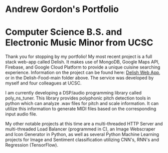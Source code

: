 # Andrew Gordon's Portfolio
# Computer Science B.S. and Electronic Music Minor from UCSC
Thank you for stopping by my portfolio!
My most recent project is a full stack web-app called Delish. It makes use of MongoDB, Google Maps API, Firebase, and Google Cloud Platform to provide a unique cuisine searching experience. 
Information on the project can be found here: [Delish Web App](https://github.com/andrew-d-gordon/Delish-Food), or in the Delish-Food-main folder above.
The service was developed by myself and four colleagues at UCSC.

I am currently developing a DSP/audio programming library called poly_ns_tuner. This library provides polyphonic pitch detection tools in python which can analyze .wav files for pitch and scale information. It can utilize this information to generate MIDI files based on the corresponding input audio file.

My other notable projects at this time are a multi-threaded HTTP Server and multi-threaded Load Balancer (programmed in C), an Image Webscraper and Icon Generator in Python, as well as several Python Machine Learning projects for Image and Sentiment classification utilizing CNN's, RNN's and Regression (TensorFlow).
